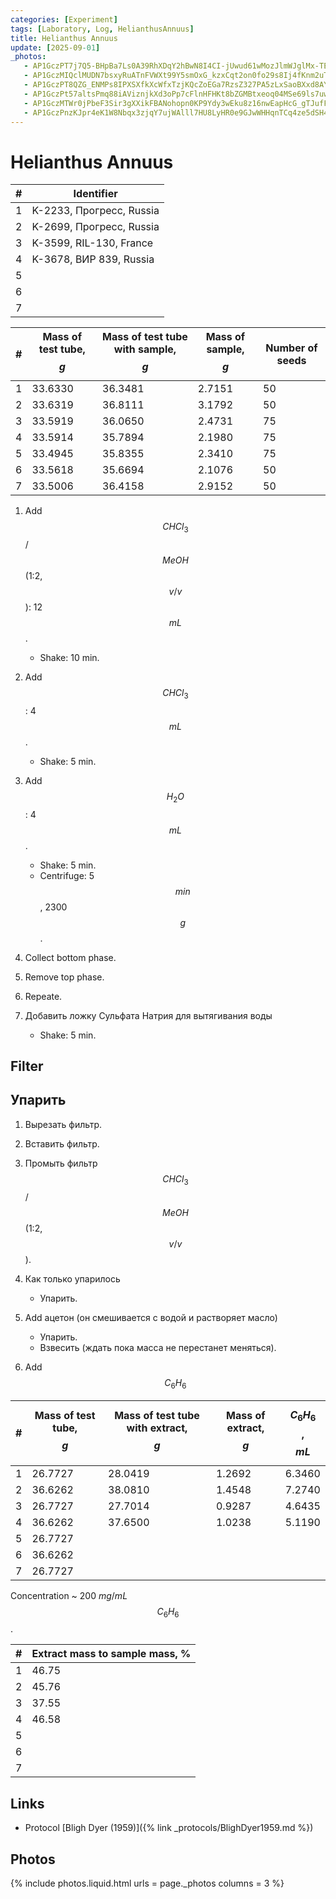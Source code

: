 ```yaml
---
categories: [Experiment]
tags: [Laboratory, Log, HelianthusAnnuus]
title: Helianthus Annuus
update: [2025-09-01]
_photos:
   - AP1GczPT7j7Q5-BHpBa7Ls0A39RhXDqY2hBwN8I4CI-jUwud61wMozJlmWJglMx-TEVcux89Xd5hMj3ODmPJc8i2q_JOZN6xL9URtdu7StWZWKhxZVbZjLqqEdsFfAToqOZvEfJNd0ByS-T8G2uBZ_e-DUYaUQ
   - AP1GczMIQclMUDN7bsxyRuATnFVWXt99Y5smOxG_kzxCqt2on0fo29s8Ij4fKnm2uTr_mieQSOgbVkTFthLzhwqA4xqEzyvgPH_1L1Zv78sfO_Zn11FOpN-vxluGtRDBU8CPxTb3hC90SLiNEps0mB3wMYwWoQ
   - AP1GczPT8QZG_ENMPs8IPXSXfkXcWfxTzjKQcZoEGa7RzsZ327PA5zLxSaoBXxd8AYxa3Yre5Wn2WMAHo_OdDzReMZMy0M1zUgmLJPWLfznmr88atW7ZCbWgbsY-fo0YKQ23bc28CKH7EywIHdTC3Q8lsFu0FA
   - AP1GczPt57altsPmq88iAViznjkXd3oPp7cFlnHFHKt8bZGMBtxeoq04MSe69ls7uwJqE_k3L4crGNVwUz8AnxKaQ5O4DK_2I3PV77y-Y2zXotMxMbfo-N6hDVd8OQUJQxEWGE40AHi1pSLHXMxoUbjRZFrILg
   - AP1GczMTWr0jPbeF3Sir3gXXikFBANohopn0KP9Ydy3wEku8z16nwEapHcG_gTJufFp6mxxGonnFfp2h93Y4A8UazrzAYPkArYyMBfH__Spc9KDAHtsX49ipApG7ldMnLH4bf94ThPRTMpA4eOBVXTd-I-Ms2w
   - AP1GczPnzKJpr4eK1W8Nbqx3zjqY7ujWAlll7HU8LyHR0e9GJwWHHqnTCq4ze5dSH45dlb9Yl2j8Go6bmuEGHnyB4ZKyhlbRDHWOVg31WH7vt5z8J-qhT-Ewyx51mKm-fiAuiA2tfB3h6lvtL97M15bOncRHTg
---
```


# Helianthus Annuus

| #   | Identifier               |
| --- | ------------------------ |
| 1   | K-2233, Прогресс, Russia |
| 2   | K-2699, Прогресс, Russia |
| 3   | K-3599, RIL-130, France  |
| 4   | K-3678, ВИР 839, Russia  |
| 5   |                          |
| 6   |                          |
| 7   |                          |

| #   | Mass of test tube, $$g$$ | Mass of test tube with sample, $$g$$ | Mass of sample, $$g$$ | Number of seeds |
| --- | ------------------------ | ------------------------------------ | --------------------- | --------------- |
| 1   | 33.6330                  | 36.3481                              | 2.7151                | 50              |
| 2   | 33.6319                  | 36.8111                              | 3.1792                | 50              |
| 3   | 33.5919                  | 36.0650                              | 2.4731                | 75              |
| 4   | 33.5914                  | 35.7894                              | 2.1980                | 75              |
| 5   | 33.4945                  | 35.8355                              | 2.3410                | 75              |
| 6   | 33.5618                  | 35.6694                              | 2.1076                | 50              |
| 7   | 33.5006                  | 36.4158                              | 2.9152                | 50              |

1. Add $$CHCl_3$$/$$MeOH$$ (1:2, $$v/v$$): 12 $$mL$$.
   * Shake: 10 min.
2. Add $$CHCl_3$$: 4 $$mL$$.
   * Shake: 5 min.
3. Add $$H_2O$$: 4 $$mL$$.
   * Shake: 5 min.
   * Centrifuge: 5 $$min$$, 2300 $$g$$.
4. Collect bottom phase.
5. Remove top phase.
6. Repeate.

1. Добавить ложку Сульфата Натрия для вытягивания воды
   * Shake: 5 min.

## Filter

## Упарить 

1. Вырезать фильтр.
2. Вставить фильтр.
3. Промыть фильтр $$CHCl_3$$/$$MeOH$$ (1:2, $$v/v$$).

1. Как только упарилось
   * Упарить.
2. Add ацетон (он смешивается с водой и растворяет масло)
   * Упарить.
   * Взвесить (ждать пока масса не перестанет меняться).
3. Add $$C_6H_6$$

| #   | Mass of test tube, $$g$$ | Mass of test tube with extract, $$g$$ | Mass of extract, $$g$$ | $$C_6H_6$$, $$mL$$ |
| --- | ------------------------ | ------------------------------------- | ---------------------- | ------------------ |
| 1   | 26.7727                  | 28.0419                               | 1.2692                 | 6.3460             |
| 2   | 36.6262                  | 38.0810                               | 1.4548                 | 7.2740             |
| 3   | 26.7727                  | 27.7014                               | 0.9287                 | 4.6435             |
| 4   | 36.6262                  | 37.6500                               | 1.0238                 | 5.1190             |
| 5   | 26.7727                  |                                       |                        |                    |
| 6   | 36.6262                  |                                       |                        |                    |
| 7   | 26.7727                  |                                       |                        |                    |

Concentration ~ 200 $mg/mL$ $$C_6H_6$$.

| #   | Extract mass to sample mass, % |
| --- | ------------------------------ |
| 1   | 46.75                          |
| 2   | 45.76                          |
| 3   | 37.55                          |
| 4   | 46.58                          |
| 5   |                                |
| 6   |                                |
| 7   |                                |

## Links

* Protocol [Bligh Dyer (1959)]({% link _protocols/BlighDyer1959.md %})

## Photos

{% include photos.liquid.html urls = page._photos columns = 3 %}
